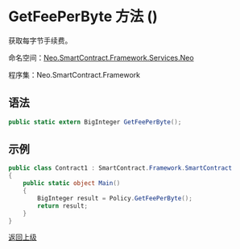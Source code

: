 # GetFeePerByte 方法 ()

获取每字节手续费。

命名空间：[Neo.SmartContract.Framework.Services.Neo](../../neo.md)

程序集：Neo.SmartContract.Framework

## 语法

```c#
public static extern BigInteger GetFeePerByte();
```

## 示例

```c#
public class Contract1 : SmartContract.Framework.SmartContract
{
    public static object Main()
    {
        BigInteger result = Policy.GetFeePerByte();
        return result;
    }
}
```

[返回上级](../Policy.md)